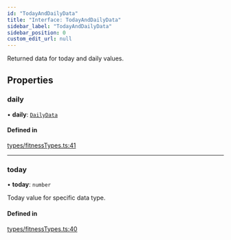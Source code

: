 ```yaml
---
id: "TodayAndDailyData"
title: "Interface: TodayAndDailyData"
sidebar_label: "TodayAndDailyData"
sidebar_position: 0
custom_edit_url: null
---
```


Returned data for today and daily values.

## Properties

### daily

• **daily**: [`DailyData`](DailyData.md)

#### Defined in

[types/fitnessTypes.ts:41](https://github.com/rn-fitness-tracker/rn-fitness-tracker/blob/909937e4/src/types/fitnessTypes.ts#L41)

___

### today

• **today**: `number`

Today value for specific data type.

#### Defined in

[types/fitnessTypes.ts:40](https://github.com/rn-fitness-tracker/rn-fitness-tracker/blob/909937e4/src/types/fitnessTypes.ts#L40)
